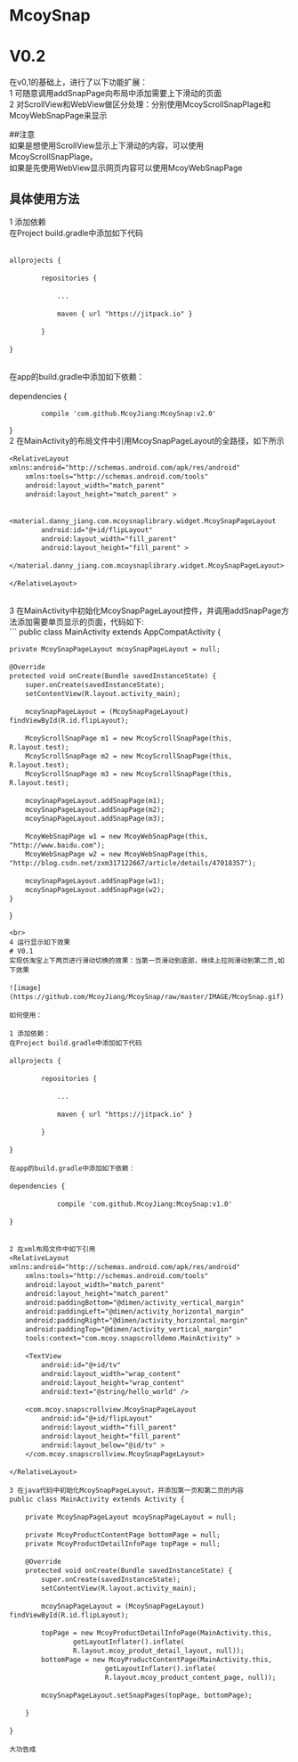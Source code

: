 # McoySnap
# V0.2
在v0,1的基础上，进行了以下功能扩展：<br>
1 可随意调用addSnapPage向布局中添加需要上下滑动的页面<br>
2 对ScrollView和WebView做区分处理：分别使用McoyScrollSnapPlage和McoyWebSnapPage来显示<br>

##注意<br>
如果是想使用ScrollView显示上下滑动的内容，可以使用McoyScrollSnapPlage。<br>
如果是先使用WebView显示网页内容可以使用McoyWebSnapPage
<br>
## 具体使用方法<br>
1 添加依赖<br>
在Project build.gradle中添加如下代码<br>
<br>
```
allprojects {

		repositories {
		
			...
			
			maven { url "https://jitpack.io" }
			
		}
		
}
```
<br>
在app的build.gradle中添加如下依赖：<br>
<br>
dependencies {

	        compile 'com.github.McoyJiang:McoySnap:v2.0'
	        
}
<br>
2 在MainActivity的布局文件中引用McoySnapPageLayout的全路径，如下所示<br>
```
<RelativeLayout xmlns:android="http://schemas.android.com/apk/res/android"
    xmlns:tools="http://schemas.android.com/tools"
    android:layout_width="match_parent"
    android:layout_height="match_parent" >

    <material.danny_jiang.com.mcoysnaplibrary.widget.McoySnapPageLayout
        android:id="@+id/flipLayout"
        android:layout_width="fill_parent"
        android:layout_height="fill_parent" >
    </material.danny_jiang.com.mcoysnaplibrary.widget.McoySnapPageLayout>

</RelativeLayout>
```
<br>
3 在MainActivity中初始化McoySnapPageLayout控件，并调用addSnapPage方法添加需要单页显示的页面，代码如下:<br>
```
public class MainActivity extends AppCompatActivity {

    private McoySnapPageLayout mcoySnapPageLayout = null;

    @Override
    protected void onCreate(Bundle savedInstanceState) {
        super.onCreate(savedInstanceState);
        setContentView(R.layout.activity_main);

        mcoySnapPageLayout = (McoySnapPageLayout) findViewById(R.id.flipLayout);

        McoyScrollSnapPage m1 = new McoyScrollSnapPage(this, R.layout.test);
        McoyScrollSnapPage m2 = new McoyScrollSnapPage(this, R.layout.test);
        McoyScrollSnapPage m3 = new McoyScrollSnapPage(this, R.layout.test);

        mcoySnapPageLayout.addSnapPage(m1);
        mcoySnapPageLayout.addSnapPage(m2);
        mcoySnapPageLayout.addSnapPage(m3);

        McoyWebSnapPage w1 = new McoyWebSnapPage(this, "http://www.baidu.com");
        McoyWebSnapPage w2 = new McoyWebSnapPage(this, "http://blog.csdn.net/zxm317122667/article/details/47018357");

        mcoySnapPageLayout.addSnapPage(w1);
        mcoySnapPageLayout.addSnapPage(w2);
    }
}
```
<br>
4 运行显示如下效果
# V0.1
实现仿淘宝上下两页进行滑动切换的效果：当第一页滑动到底部，继续上拉则滑动到第二页,如下效果

![image](https://github.com/McoyJiang/McoySnap/raw/master/IMAGE/McoySnap.gif)

如何使用：

1 添加依赖：
在Project build.gradle中添加如下代码

allprojects {

		repositories {
		
			...
			
			maven { url "https://jitpack.io" }
			
		}
		
}

在app的build.gradle中添加如下依赖：

dependencies {

	        compile 'com.github.McoyJiang:McoySnap:v1.0'
	        
}


2 在xml布局文件中如下引用
<RelativeLayout xmlns:android="http://schemas.android.com/apk/res/android"
    xmlns:tools="http://schemas.android.com/tools"
    android:layout_width="match_parent"
    android:layout_height="match_parent"
    android:paddingBottom="@dimen/activity_vertical_margin"
    android:paddingLeft="@dimen/activity_horizontal_margin"
    android:paddingRight="@dimen/activity_horizontal_margin"
    android:paddingTop="@dimen/activity_vertical_margin"
    tools:context="com.mcoy.snapscrolldemo.MainActivity" >

    <TextView
        android:id="@+id/tv"
        android:layout_width="wrap_content"
        android:layout_height="wrap_content"
        android:text="@string/hello_world" />

    <com.mcoy.snapscrollview.McoySnapPageLayout
        android:id="@+id/flipLayout"
        android:layout_width="fill_parent"
        android:layout_height="fill_parent"
        android:layout_below="@id/tv" >
    </com.mcoy.snapscrollview.McoySnapPageLayout>

</RelativeLayout>

3 在java代码中初始化McoySnapPageLayout，并添加第一页和第二页的内容
public class MainActivity extends Activity {
	
	private McoySnapPageLayout mcoySnapPageLayout = null;
	
	private McoyProductContentPage bottomPage = null;
	private McoyProductDetailInfoPage topPage = null;

	@Override
	protected void onCreate(Bundle savedInstanceState) {
		super.onCreate(savedInstanceState);
		setContentView(R.layout.activity_main);
		
		mcoySnapPageLayout = (McoySnapPageLayout) findViewById(R.id.flipLayout);
		
		topPage = new McoyProductDetailInfoPage(MainActivity.this,
				getLayoutInflater().inflate(
				R.layout.mcoy_produt_detail_layout, null));
		bottomPage = new McoyProductContentPage(MainActivity.this,
						getLayoutInflater().inflate(
						R.layout.mcoy_product_content_page, null));
		
		mcoySnapPageLayout.setSnapPages(topPage, bottomPage);
		
	}

}

大功告成
